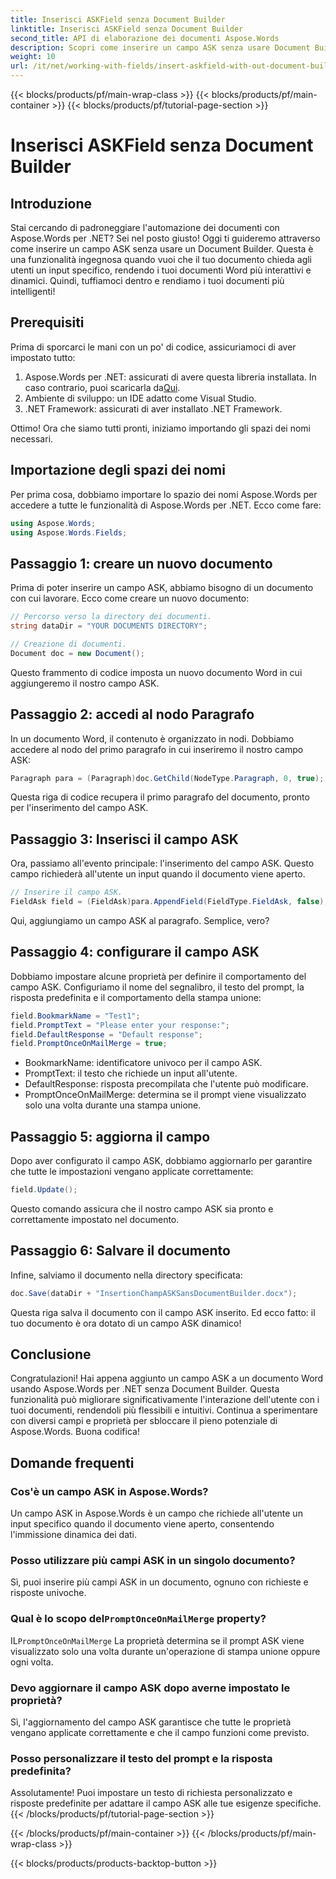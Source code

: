 ```yaml
---
title: Inserisci ASKField senza Document Builder
linktitle: Inserisci ASKField senza Document Builder
second_title: API di elaborazione dei documenti Aspose.Words
description: Scopri come inserire un campo ASK senza usare Document Builder in Aspose.Words per .NET. Segui questa guida per migliorare dinamicamente i tuoi documenti Word.
weight: 10
url: /it/net/working-with-fields/insert-askfield-with-out-document-builder/
---
```


{{< blocks/products/pf/main-wrap-class >}}
{{< blocks/products/pf/main-container >}}
{{< blocks/products/pf/tutorial-page-section >}}

# Inserisci ASKField senza Document Builder

## Introduzione

Stai cercando di padroneggiare l'automazione dei documenti con Aspose.Words per .NET? Sei nel posto giusto! Oggi ti guideremo attraverso come inserire un campo ASK senza usare un Document Builder. Questa è una funzionalità ingegnosa quando vuoi che il tuo documento chieda agli utenti un input specifico, rendendo i tuoi documenti Word più interattivi e dinamici. Quindi, tuffiamoci dentro e rendiamo i tuoi documenti più intelligenti!

## Prerequisiti

Prima di sporcarci le mani con un po' di codice, assicuriamoci di aver impostato tutto:

1.  Aspose.Words per .NET: assicurati di avere questa libreria installata. In caso contrario, puoi scaricarla da[Qui](https://releases.aspose.com/words/net/).
2. Ambiente di sviluppo: un IDE adatto come Visual Studio.
3. .NET Framework: assicurati di aver installato .NET Framework.

Ottimo! Ora che siamo tutti pronti, iniziamo importando gli spazi dei nomi necessari.

## Importazione degli spazi dei nomi

Per prima cosa, dobbiamo importare lo spazio dei nomi Aspose.Words per accedere a tutte le funzionalità di Aspose.Words per .NET. Ecco come fare:

```csharp
using Aspose.Words;
using Aspose.Words.Fields;
```

## Passaggio 1: creare un nuovo documento

Prima di poter inserire un campo ASK, abbiamo bisogno di un documento con cui lavorare. Ecco come creare un nuovo documento:

```csharp
// Percorso verso la directory dei documenti.
string dataDir = "YOUR DOCUMENTS DIRECTORY";

// Creazione di documenti.
Document doc = new Document();
```

Questo frammento di codice imposta un nuovo documento Word in cui aggiungeremo il nostro campo ASK.

## Passaggio 2: accedi al nodo Paragrafo

In un documento Word, il contenuto è organizzato in nodi. Dobbiamo accedere al nodo del primo paragrafo in cui inseriremo il nostro campo ASK:

```csharp
Paragraph para = (Paragraph)doc.GetChild(NodeType.Paragraph, 0, true);
```

Questa riga di codice recupera il primo paragrafo del documento, pronto per l'inserimento del campo ASK.

## Passaggio 3: Inserisci il campo ASK

Ora, passiamo all'evento principale: l'inserimento del campo ASK. Questo campo richiederà all'utente un input quando il documento viene aperto.

```csharp
// Inserire il campo ASK.
FieldAsk field = (FieldAsk)para.AppendField(FieldType.FieldAsk, false);
```

Qui, aggiungiamo un campo ASK al paragrafo. Semplice, vero?

## Passaggio 4: configurare il campo ASK

Dobbiamo impostare alcune proprietà per definire il comportamento del campo ASK. Configuriamo il nome del segnalibro, il testo del prompt, la risposta predefinita e il comportamento della stampa unione:

```csharp
field.BookmarkName = "Test1";
field.PromptText = "Please enter your response:";
field.DefaultResponse = "Default response";
field.PromptOnceOnMailMerge = true;
```

- BookmarkName: identificatore univoco per il campo ASK.
- PromptText: il testo che richiede un input all'utente.
- DefaultResponse: risposta precompilata che l'utente può modificare.
- PromptOnceOnMailMerge: determina se il prompt viene visualizzato solo una volta durante una stampa unione.

## Passaggio 5: aggiorna il campo

Dopo aver configurato il campo ASK, dobbiamo aggiornarlo per garantire che tutte le impostazioni vengano applicate correttamente:

```csharp
field.Update();
```

Questo comando assicura che il nostro campo ASK sia pronto e correttamente impostato nel documento.

## Passaggio 6: Salvare il documento

Infine, salviamo il documento nella directory specificata:

```csharp
doc.Save(dataDir + "InsertionChampASKSansDocumentBuilder.docx");
```

Questa riga salva il documento con il campo ASK inserito. Ed ecco fatto: il tuo documento è ora dotato di un campo ASK dinamico!

## Conclusione

Congratulazioni! Hai appena aggiunto un campo ASK a un documento Word usando Aspose.Words per .NET senza Document Builder. Questa funzionalità può migliorare significativamente l'interazione dell'utente con i tuoi documenti, rendendoli più flessibili e intuitivi. Continua a sperimentare con diversi campi e proprietà per sbloccare il pieno potenziale di Aspose.Words. Buona codifica!

## Domande frequenti

### Cos'è un campo ASK in Aspose.Words?
Un campo ASK in Aspose.Words è un campo che richiede all'utente un input specifico quando il documento viene aperto, consentendo l'immissione dinamica dei dati.

### Posso utilizzare più campi ASK in un singolo documento?
Sì, puoi inserire più campi ASK in un documento, ognuno con richieste e risposte univoche.

###  Qual è lo scopo del`PromptOnceOnMailMerge` property?
 IL`PromptOnceOnMailMerge` La proprietà determina se il prompt ASK viene visualizzato solo una volta durante un'operazione di stampa unione oppure ogni volta.

### Devo aggiornare il campo ASK dopo averne impostato le proprietà?
Sì, l'aggiornamento del campo ASK garantisce che tutte le proprietà vengano applicate correttamente e che il campo funzioni come previsto.

### Posso personalizzare il testo del prompt e la risposta predefinita?
Assolutamente! Puoi impostare un testo di richiesta personalizzato e risposte predefinite per adattare il campo ASK alle tue esigenze specifiche.
{{< /blocks/products/pf/tutorial-page-section >}}

{{< /blocks/products/pf/main-container >}}
{{< /blocks/products/pf/main-wrap-class >}}

{{< blocks/products/products-backtop-button >}}
